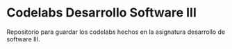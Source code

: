 # Codelabs Desarrollo Software III

Repositorio para guardar los codelabs hechos en la asignatura desarrollo de software III.
